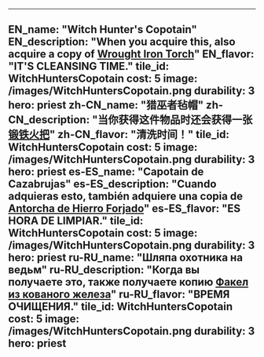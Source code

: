 ---

EN_name: "Witch Hunter's Copotain"
EN_description: "When you acquire this, also acquire a copy of <a href = '../en/items#WroughtIronTorch'>Wrought Iron Torch</a>"
EN_flavor: "IT'S CLEANSING TIME."
tile_id: WitchHuntersCopotain
cost: 5
image: /images/WitchHuntersCopotain.png
durability: 3
hero: priest
zh-CN_name: "猎巫者毡帽"
zh-CN_description: "当你获得这件物品时还会获得一张<a href = '../zh_cn/items#WroughtIronTorch'>锻铁火把</a>"
zh-CN_flavor: "清洗时间！"
tile_id: WitchHuntersCopotain
cost: 5
image: /images/WitchHuntersCopotain.png
durability: 3
hero: priest
es-ES_name: "Capotain de Cazabrujas"
es-ES_description: "Cuando adquieras esto, también adquiere una copia de <a href = '../es_es/items#WroughtIronTorch'>Antorcha de Hierro Forjado</a>"
es-ES_flavor: "ES HORA DE LIMPIAR."
tile_id: WitchHuntersCopotain
cost: 5
image: /images/WitchHuntersCopotain.png
durability: 3
hero: priest
ru-RU_name: "Шляпа охотника на ведьм"
ru-RU_description: "Когда вы получаете это, также получаете копию <a href = '../ru_ru/items#WroughtIronTorch'>Факел из кованого железа</a>"
ru-RU_flavor: "ВРЕМЯ ОЧИЩЕНИЯ."
tile_id: WitchHuntersCopotain
cost: 5
image: /images/WitchHuntersCopotain.png
durability: 3
hero: priest
---